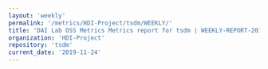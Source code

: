 ```yaml
---
layout: 'weekly'
permalink: '/metrics/HDI-Project/tsdm/WEEKLY/'
title: 'DAI Lab OSS Metrics Metrics report for tsdm | WEEKLY-REPORT-2019-11-24'
organization: 'HDI-Project'
repository: 'tsdm'
current_date: '2019-11-24'
---
```

